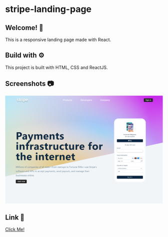 # stripe-landing-page

## Welcome! 👋

This is a responsive landing page made with React.

## Build with ⚙️

This project is built with HTML, CSS and ReactJS.

## Screenshots 📷

![](img/screenshot1.png)

## Link 🔗

[Click Me!](https://stripelp.netlify.app/)
